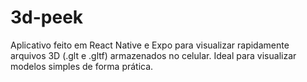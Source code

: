 # 3d-peek
Aplicativo feito em React Native e Expo para visualizar rapidamente arquivos 3D (.glt e .gltf) armazenados no celular. Ideal para visualizar modelos simples de forma prática.
